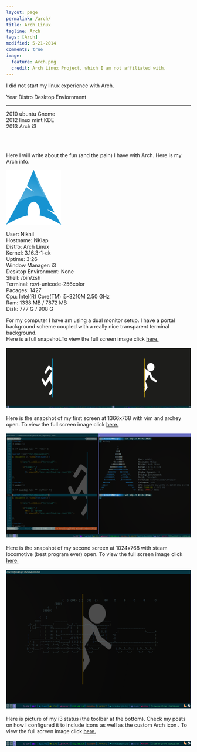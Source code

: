 ```yaml
---
layout: page
permalink: /arch/
title: Arch Linux
tagline: Arch
tags: [Arch]
modified: 5-21-2014
comments: true
image:
  feature: Arch.png
  credit: Arch Linux Project, which I am not affiliated with.
---
```

<style> text-indent: 0;</style><p>I did not start my linux experience with Arch.
<div class = "distrolist">

Year  <span class="distros"> Distro </span> <span class="desktop"> Desktop Enviornment</span>
<hr>
2010 <span class="distros"> <i class="icon-ubuntu"></i>  ubuntu </span> <span class="desktop"> <i class="icon-gnome"></i> Gnome </span><br> 
2012 <span class="distros"><i class="icon-linux-mint"></i>  linux mint </span> <span class="desktop"><i class="icon-kde"></i> KDE </span><br>
2013 <span class="distros"><i class="icon-arch"></i>  Arch </span> <span class="desktop"><i class="icon-i3"></i> i3 </p></span><br> 
</div>
<br>



<p>Here I will write about the fun (and the pain) I have with Arch. Here is my Arch info.</p>



<div id="imagecontainer">
<img src="/images/archbody.png" class="image" alt="Arch logo"/>
<p class ="info"><span class="colorinfo">User: </span>Nikhil <br> 
<span class="colorinfo">Hostname: </span>NKlap <br>
<span class="colorinfo">Distro: </span>Arch Linux<br>
<span class="colorinfo">Kernel: </span>3.16.3-1-ck<br>
<span class="colorinfo">Uptime: </span>3:26<br>
<span class="colorinfo">Window Manager: </span>i3<br>
<span class="colorinfo">Desktop Environment: </span>None<br>
<span class="colorinfo">Shell: </span>/bin/zsh<br>
<span class="colorinfo">Terminal: </span>rxvt-unicode-256color<br>
<span class="colorinfo">Pacages: </span>1427<br>
<span class="colorinfo">Cpu: </span>Intel(R) Core(TM) i5-3210M 2.50 GHz<br>
<span class="colorinfo">Ram: </span>1338 MB / 7872 MB<br>
<span class="colorinfo">Disk: </span>777 G / 908 G <br>

</p>
</div>


For my computer I have am using a dual monitor setup. I have a portal background scheme coupled with a really nice transparent terminal background.<br>
Here is a full snapshot.To view the full screen image click <a href = "/images/full.png"> here.</a>
<br>
<br>
<img src="/images/full.png" alt="full screen"/>
<br>
<br>
Here is the snapshot of my first screen at 1366x768 with vim and archey open. To view the full screen image click <a href = "/images/firstscreen.png"> here.</a>
<br>
<br>
<img src="/images/firstscreen.png" alt="first screen"/>
<br>
<br>
Here is the snapshot of my second screen at 1024x768 with steam locomotive (best program ever) open. To view the full screen image click <a href = "/images/secondscreen.png"> here.</a>
<br>
<br>
<img src="/images/secondscreen.png" alt="second screen "/>
<br>
<br>
Here is picture of my i3 status (the toolbar at the bottom). Check my posts on how I configured it to include icons as well as the custom Arch icon <i class="icon-arch"></i>. To view the full screen image click <a href = "/images/i3status.png"> here.</a>
<br>
<br>
<img src="/images/i3status.png" alt="i3status"/>























